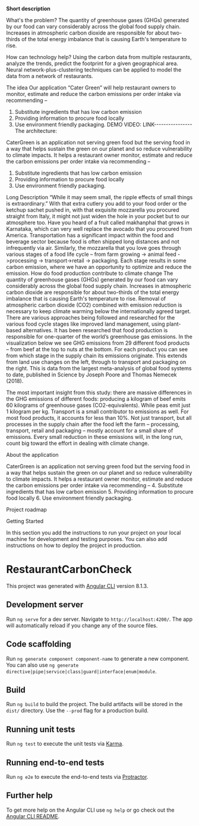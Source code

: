 **Short description**

What's the problem?
The quantity of greenhouse gases (GHGs) generated by our food can vary considerably across the global food supply chain. Increases in atmospheric carbon dioxide are responsible for about two-thirds of the total energy imbalance that is causing Earth's temperature to rise.

How can technology help?
Using the carbon data from multiple restaurants, analyze the trends, predict the footprint for a given geographical area. Neural network-plus-clustering techniques can be applied to model the data from a network of restaurants.

The idea
Our application “Cater Green” will help restaurant owners to monitor, estimate and reduce the carbon emissions per order intake via recommending – 
1.	Substitute ingredients that has low carbon emission
2.	Providing information to procure food locally 
3.	Use environment friendly packaging.
DEMO VIDEO:
LINK----------------
The architecture:

CaterGreen is an application not serving green food but the serving food in a way that helps sustain the green on our planet and so reduce vulnerability to climate impacts. 
It helps a restaurant owner monitor, estimate and reduce the carbon emissions per order intake via recommending – 
1.	Substitute ingredients that has low carbon emission
2.	Providing information to procure food locally 
3.	Use environment friendly packaging.

Long Description
“While it may seem small, the ripple effects of small things is extraordinary.”
With that extra cutlery you add to your food order or the ketchup sachet pushed in, with that exquisite mozzarella you procured straight from Italy, it might not just widen the hole in your pocket but to our atmosphere too.
Have you heard of a fruit called makhanphal that grows in Karnataka, which can very well replace the avocado that you procured from America. Transportation has a significant impact within the food and beverage sector because food is often shipped long distances and not infrequently via air. 
Similarly, the mozzarella that you love goes through various stages of a food life cycle – from farm growing -> animal feed ->processing -> transport->retail -> packaging. Each stage results in some carbon emission, where we have an opportunity to optimize and reduce the emission. 
How do food production contribute to climate change
The quantity of greenhouse gases (GHGs) generated by our food can vary considerably across the global food supply chain. Increases in atmospheric carbon dioxide are responsible for about two-thirds of the total energy imbalance that is causing Earth's temperature to rise.
Removal of atmospheric carbon dioxide (CO2) combined with emission reduction is necessary to keep climate warming below the internationally agreed target. There are various approaches being followed and researched for the various food cycle stages like improved land management, using plant-based alternatives.
It has been researched that food production is responsible for one-quarter of the world’s greenhouse gas emissions. In the visualization below we see GHG emissions from 29 different food products – from beef at the top to nuts at the bottom.
For each product you can see from which stage in the supply chain its emissions originate. This extends from land use changes on the left, through to transport and packaging on the right.
This is data from the largest meta-analysis of global food systems to date, published in Science by Joseph Poore and Thomas Nemecek (2018).

The most important insight from this study: there are massive differences in the GHG emissions of different foods: producing a kilogram of beef emits 60 kilograms of greenhouse gases (CO2-equivalents). While peas emit just 1 kilogram per kg.
Transport is a small contributor to emissions as well. For most food products, it accounts for less than 10%. Not just transport, but all processes in the supply chain after the food left the farm – processing, transport, retail and packaging – mostly account for a small share of emissions.
Every small reduction in these emissions will, in the long run, count big toward the effort in dealing with climate change. 

About the application

CaterGreen is an application not serving green food but the serving food in a way that helps sustain the green on our planet and so reduce vulnerability to climate impacts. 
It helps a restaurant owner monitor, estimate and reduce the carbon emissions per order intake via recommending – 
4.	Substitute ingredients that has low carbon emission
5.	Providing information to procure food locally 
6.	Use environment friendly packaging.

Project roadmap

Getting Started

In this section you add the instructions to run your project on your local machine for development and testing purposes. You can also add instructions on how to deploy the project in production.

# RestaurantCarbonCheck

This project was generated with [Angular CLI](https://github.com/angular/angular-cli) version 8.1.3.

## Development server

Run `ng serve` for a dev server. Navigate to `http://localhost:4200/`. The app will automatically reload if you change any of the source files.

## Code scaffolding

Run `ng generate component component-name` to generate a new component. You can also use `ng generate directive|pipe|service|class|guard|interface|enum|module`.

## Build

Run `ng build` to build the project. The build artifacts will be stored in the `dist/` directory. Use the `--prod` flag for a production build.

## Running unit tests

Run `ng test` to execute the unit tests via [Karma](https://karma-runner.github.io).

## Running end-to-end tests

Run `ng e2e` to execute the end-to-end tests via [Protractor](http://www.protractortest.org/).

## Further help

To get more help on the Angular CLI use `ng help` or go check out the [Angular CLI README](https://github.com/angular/angular-cli/blob/master/README.md).
